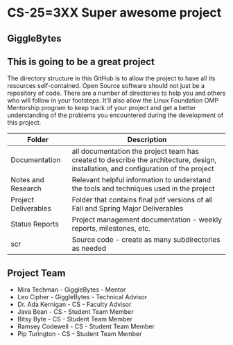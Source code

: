 # CS-25=3XX Super awesome project
## GiggleBytes
## This is going to be a great project
The directory structure in this GitHub is to allow the project to have all its resources self-contained.
Open Source software should not just be a repository of code.  There are a number of directories to help you and others who will 
follow in your footsteps.  It'll also allow the Linux Foundation OMP Mentorship program to keep track of your project and get
a better understanding of the problems you encountered during the development of this project.

| Folder | Description |
|---|---|
| Documentation |  all documentation the project team has created to describe the architecture, design, installation, and configuration of the project |
| Notes and Research | Relevant helpful information to understand the tools and techniques used in the project |
| Project Deliverables | Folder that contains final pdf versions of all Fall and Spring Major Deliverables |
| Status Reports | Project management documentation - weekly reports, milestones, etc. |
| scr | Source code - create as many subdirectories as needed |

## Project Team
- Mira Techman - GiggleBytes - Mentor
- Leo Cipher - GiggleBytes - Technical Advisor
- Dr. Ada Kernigan  - CS - Faculty Advisor
- Java Bean - CS - Student Team Member
- Bitsy Byte - CS - Student Team Member
- Ramsey Codewell - CS - Student Team Member
- Pip Turington - CS - Student Team Member
